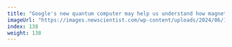 ```yaml
---
title: "Google's new quantum computer may help us understand how magnets work"
imageUrl: "https://images.newscientist.com/wp-content/uploads/2024/06/17133805/SEI_208286866.jpg?width=788"
index: 138
weight: 138
---
```

